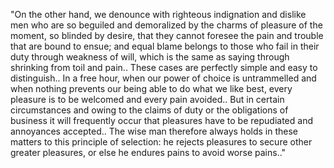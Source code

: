 "On the other hand, we denounce with righteous indignation and dislike men who are so beguiled and demoralized by the charms of pleasure of the moment, so blinded by desire, that they cannot foresee the pain and trouble that are bound to ensue; and equal blame belongs to those who fail in their duty through weakness of will, which is the same as saying through shrinking from toil and pain..
 These cases are perfectly simple and easy to distinguish..
 In a free hour, when our power of choice is untrammelled and when nothing prevents our being able to do what we like best, every pleasure is to be welcomed and every pain avoided..
  But in certain circumstances and owing to the claims of duty or the obligations of business it will frequently occur that pleasures have to be repudiated and annoyances accepted..
   The wise man therefore always holds in these matters to this principle of selection: he rejects pleasures to secure other greater pleasures, or else he endures pains to avoid worse pains.."
